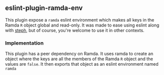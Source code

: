 ## eslint-plugin-ramda-env

This plugin expose a `ramda` eslint environment which makes all keys in the Ramda `R` object global and read-only.
It was made to ease using eslint along with [steph](https://github.com/ronyhe/steph), but of course, you're welcome
to use it in other contexts.

### Implementation
This plugin has a peer dependency on Ramda.
It uses ramda to create an object where the keys are all the members of the Ramda `R` object and the values are `false`.
It then exports that object as an eslint environment named `ramda`


